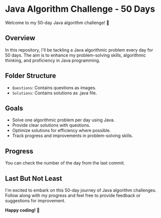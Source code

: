 # Java Algorithm Challenge - 50 Days

Welcome to my 50-day Java algorithm challenge! 🚀

## Overview

In this repository, I'll be tackling a Java algorithmic problem every day for 50 days. The aim is to enhance my problem-solving skills, algorithmic thinking, and proficiency in Java programming.

## Folder Structure

- `Questions`: Contains questions as images.
- `Solutions`: Contains solutions as .java file.
  
## Goals

- Solve one algorithmic problem per day using Java.
- Provide clear solutions with questions.
- Optimize solutions for efficiency where possible.
- Track progress and improvements in problem-solving skills.

## Progress

You can check the number of the day from the last commit.

## Last But Not Least

I'm excited to embark on this 50-day journey of Java algorithm challenges. Follow along with my progress and feel free to provide feedback or suggestions for improvement.

**Happy coding!** 🌟
